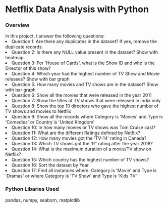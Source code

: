 <h1>Netflix Data Analysis with Python</h1>
<h3>Overview</h3>
In this project, I answer the following questions:
<li>Question 1: Are there any duplicates in the dataset? If yes, remove the duplicate records.</li>
<li>Question 2: Is there any NULL value present in the dataset? Show with heatmap.</li>
<li>Question 3: For 'House of Cards', what is the Show ID and who is the Director of this show?</li>
<li>Question 4: Which year had the highest number of TV Show and Movie releases? Show with bar graph</li>
<li>Question 5: How many movies and TV shows are in the dataset? Show with bar graph</li>
<li>Question 6: Show all the movies that were released in the year 2011</li>
<li>Question 7: Show the titles of TV shows that were released in India only</li>
<li>Question 8: Show the top 10 directors who gave the highest number of TV shows and movies to Netflix</li>
<li>Question 9: Show all the records where Category is 'Movies' and Type is 'Comedies' or Country is 'United Kingdom'</li>
<li>Question 10: In how many movies or TV shows was Tom Cruise cast?</li>
<li>Question 11: What are the different Ratings defined by Netflix?</li>
<li>Question 12: How many movies got the 'TV-14' rating in Canada?</li>
<li>Question 13: Which TV shows got the 'R" rating after the year 2018?</li>
<li>Question 14: What is the maximum duration of a movie/TV show on Netflix?</li>
<li>Question 15: Which country has the highest number of TV shows?</li>
<li>Question 16: Sort the dataset by Year</li>
<li>Question 17: Find all instances where: Category is 'Movie' and Type is 'Dramas' or where Category is 'TV Show' and Type is 'Kids TV'</li>

<h3>Python Libaries Used</h3>
pandas, numpy, seaborn, matplotlib
